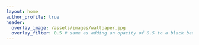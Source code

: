 ```yaml
---
layout: home
author_profile: true
header:
  overlay_image: /assets/images/wallpaper.jpg
  overlay_filter: 0.5 # same as adding an opacity of 0.5 to a black background
---
```

